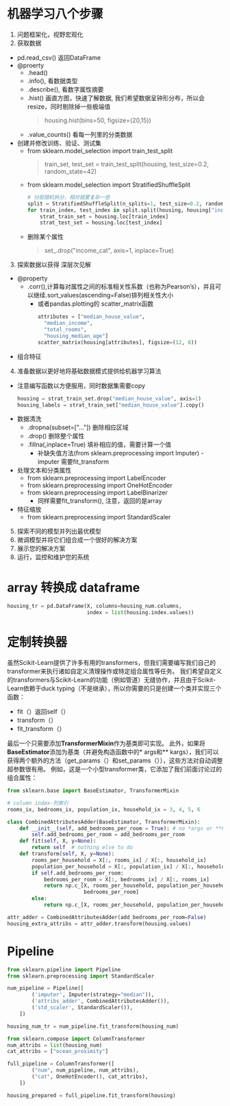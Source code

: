 # 机器学习八个步骤
1. 问题框架化，视野宏观化
2. 获取数据
- pd.read_csv() 返回DataFrame
- @proerty
    - .head()
    - .info(), 看数据类型
    - .describe(), 看数字属性摘要
    - .hist() 画直方图，快速了解数据, 我们希望数据呈钟形分布，所以会resize，同时剔除掉一些极端值
        > housing.hist(bins=50, figsize=(20,15))
    - .value_counts() 看每一列里的分类数据
- 创建并修改训练、验证、测试集
    - from sklearn.model_selection import train_test_split
        > train_set, test_set = train_test_split(housing, test_size=0.2, random_state=42)
    - from sklearn.model_selection import StratifiedShuffleSplit
        ```Python
        # 分层随机拆分，相对就要复杂一些 
        split = StratifiedShuffleSplit(n_splits=1, test_size=0.2, random_state=42)  
        for train_index, test_index in split.split(housing, housing["income_cat"]):
            strat_train_set = housing.loc[train_index]
            strat_test_set = housing.loc[test_index] 
        ```
    - 删除某个属性
        > set_.drop("income_cat", axis=1, inplace=True)
3. 探索数据以获得 深层次见解
- @property
    - .corr(),计算每对属性之间的标准相关性系数（也称为Pearson’s），并且可以继续.sort_values(ascending=False)排列相关性大小
        - 或者pandas.plotting的 scatter_matrix函数
            ```Python
            attributes = ["median_house_value",
              "median_income", 
              "total_rooms",
              "housing_median_age"]
            scatter_matrix(housing[attributes], figsize=(12, 8))
             ```
- 组合特征    
4. 准备数据以更好地将基础数据模式提供给机器学习算法
- 注意编写函数以方便服用，同时数据集需要copy
    ```Python
    housing = strat_train_set.drop("median_house_value", axis=1)
    housing_labels = strat_train_set["median_house_value"].copy()
    ```
- 数据清洗
    - .dropna(subset=["..."]) 删除相应区域
    - .drop() 删除整个属性
    - .fillna(,inplace=True) 填补相应的值，需要计算一个值
        - 补缺失值方法(from sklearn.preprocessing import Imputer)
            -imputer 需要fit_transform
- 处理文本和分类属性
    - from sklearn.preprocessing import LabelEncoder
    - from sklearn.preprocessing import OneHotEncoder
    - from sklearn.preprocessing import LabelBinarizer
        - 同样需要fit_transform(), 注意，返回的是array
- 特征缩放
    - from sklearn.preprocessing import StandardScaler
5. 探索不同的模型并列出最优模型
6. 微调模型并将它们组合成一个很好的解决方案
7. 展示您的解决方案
8. 运行，监控和维护您的系统 

# array 转换成 dataframe
```Python   
housing_tr = pd.DataFrame(X, columns=housing_num.columns,
                          index = list(housing.index.values))
```

# 定制转换器
虽然Scikit-Learn提供了许多有用的transformers，但我们需要编写我们自己的transformer来执行诸如自定义清理操作或特定组合属性等任务。 我们希望自定义的transformers与Scikit-Learn的功能（例如管道）无缝协作，并且由于Scikit-Learn依赖于duck typing（不是继承），所以你需要的只是创建一个类并实现三个函数：
* fit（）返回self（）
* transform（）
* fit_transform（）

最后一个只需要添加**TransformerMixin**作为基类即可实现。 此外，如果将**BaseEstimator**添加为基类（并避免构造函数中的* args和** kargs），我们可以获得两个额外的方法（get_params（）和set_params（）），这些方法对自动调整超参数很有用。 例如，这是一个小型transformer类，它添加了我们前面讨论过的组合属性：

```Python
from sklearn.base import BaseEstimator, TransformerMixin

# column index-列索引
rooms_ix, bedrooms_ix, population_ix, household_ix = 3, 4, 5, 6

class CombinedAttributesAdder(BaseEstimator, TransformerMixin):
    def __init__(self, add_bedrooms_per_room = True): # no *args or **kargs
        self.add_bedrooms_per_room = add_bedrooms_per_room
    def fit(self, X, y=None):
        return self  # nothing else to do
    def transform(self, X, y=None):
        rooms_per_household = X[:, rooms_ix] / X[:, household_ix]
        population_per_household = X[:, population_ix] / X[:, household_ix]
        if self.add_bedrooms_per_room:
            bedrooms_per_room = X[:, bedrooms_ix] / X[:, rooms_ix]
            return np.c_[X, rooms_per_household, population_per_household,
                         bedrooms_per_room]
        else:
            return np.c_[X, rooms_per_household, population_per_household]

attr_adder = CombinedAttributesAdder(add_bedrooms_per_room=False)
housing_extra_attribs = attr_adder.transform(housing.values)
```

# Pipeline
```Python
from sklearn.pipeline import Pipeline
from sklearn.preprocessing import StandardScaler

num_pipeline = Pipeline([
        ('imputer', Imputer(strategy="median")),
        ('attribs_adder', CombinedAttributesAdder()),
        ('std_scaler', StandardScaler()),
    ])

housing_num_tr = num_pipeline.fit_transform(housing_num)
```

```Python
from sklearn.compose import ColumnTransformer
num_attribs = list(housing_num)
cat_attribs = ["ocean_proximity"]

full_pipeline = ColumnTransformer([
        ("num", num_pipeline, num_attribs),
        ("cat", OneHotEncoder(), cat_attribs),
    ])

housing_prepared = full_pipeline.fit_transform(housing)
```
